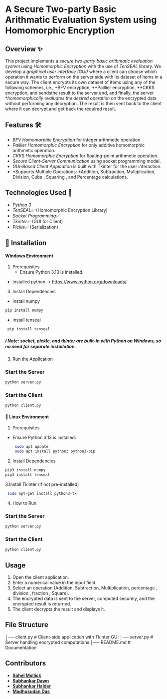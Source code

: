 # A Secure Two-party Basic Arithmatic Evaluation System using Homomorphic Encryption #

## Overview ✨

This project implements a *secure two-party basic arithmatic evaluation system* using *Homomorphic Encryption* with the use of *TenSEAL* library. We develop a *graphical user interface (GUI)* where a client can choose which operation it wants to perform on the server side with its dataset of items in a  secure way. The client encrypts its own dataset of items using any of the following schemes, i.e., *BFV encryption, **Paillier encryption,  **CKKS encryption, and sendsthe result to the server end, and finally, the server  **homomorphically evaluates the desired operation* on the encrypted data without performing any decryption. The result is then sent back to the client where it can decrypt  and get back the required result.

## Features 🛠️

- *BFV Homomorphic Encryption* for integer arithmetic operation.
- *Paillier Homomorphic Encryption* for only additive homomorphic arithmetic operation.
- *CKKS Homomorphic Encryption* for floating-point arithmetic operation.
- *Secure Client-Server Communication* using socket programming model.
- *GUI-Based Client Appication* is built with Tkinter for the user interaction.
- *Supports Multiple Operations: *Addition, Subtraction, Multiplication, Division, Cube , Squaring , and Percentage calculations.

## Technologies Used 🚀

- *Python 3*
- *TenSEAL✅* (Homomorphic Encryption Library)
- *Socket Programming✅*
- *Tkinter✅* (GUI for Client)
- *Pickle✅* (Serialization)

## 🔧 Installation

#### Windows Environment ######

1. Prerequisites
   - Ensure Python 3.13 is installed.

  - installed python -> https://www.python.org/downloads/

3. Install Dependencies

- install numpy
```bash
pip install numpy
```
- install tenseal
 ``` bash
  pip install tenseal
  ```
 ##### ℹ️ Note: socket, pickle, and tkinter are built-in with Python on Windows, so no need for separate installation.

3. Run the Application

### Start the Server

```bash
python server.py
```

### Start the Client

```bash
python client.py
```

#### 🐧 Linux Environment

1. Prerequisites

 - Ensure Python 3.13 is installed:
   ```bash
    sudo apt update
    sudo apt install python3 python3-pip
    ```

2. Install Dependencies

```bash
pip3 install numpy
pip3 install tenseal
```
3.Install Tkinter (if not pre-installed)
 ```bash
  sudo apt-get install python3-tk
 ```
4. How to Run

### Start the Server

```bash
python server.py
```

### Start the Client

```bash
python client.py
```


## Usage

1. Open the client application.
2. Enter a numerical value in the input field.
3. Select an operation (Addition, Subtraction, Multiplication, percentage , division , fraction , Square).
4. The encrypted data is sent to the server, computed securely, and the encrypted result is returned.
5. The client decrypts the result and displays it.

## File Structure


│── client.py   # Client-side application with Tkinter GUI
│── server.py   # Server handling encrypted computations
│── README.md   # Documentation


## Contributors
- **[Sohel Mollick](https://github.com/sohel440)**
- **[Subhankar Dawn](https://github.com/Subhankar200)**
- **[Subhankar Halder](https://github.com/subhankar-732121)**
- **[Madhusudan Das](https://github.com/MADHUSUDAN-DAS)**

##
